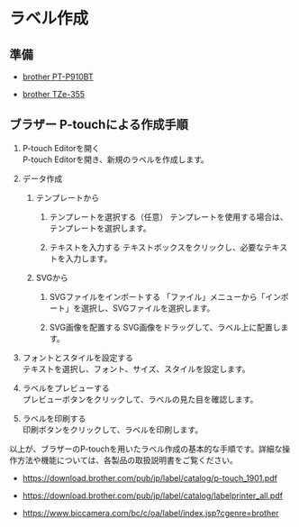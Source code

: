 # ラベル作成

## 準備

- [brother PT-P910BT](https://www.brother.co.jp/product/labelwriter/ptp910bt/index.aspx)

- [brother TZe-355](https://direct.brother.co.jp/catalog/category/0/5VA91595151/)

## ブラザー P-touchによる作成手順

1. P-touch Editorを開く  
P-touch Editorを開き、新規のラベルを作成します。

1. データ作成  
    1. テンプレートから  

        1. テンプレートを選択する（任意）
      テンプレートを使用する場合は、テンプレートを選択します。

        1. テキストを入力する
      テキストボックスをクリックし、必要なテキストを入力します。

    1. SVGから  

        1. SVGファイルをインポートする
      「ファイル」メニューから「インポート」を選択し、SVGファイルを選択します。

        1. SVG画像を配置する
      SVG画像をドラッグして、ラベル上に配置します。

1. フォントとスタイルを設定する  
テキストを選択し、フォント、サイズ、スタイルを設定します。

1. ラベルをプレビューする  
プレビューボタンをクリックして、ラベルの見た目を確認します。
 
1. ラベルを印刷する  
印刷ボタンをクリックして、ラベルを印刷します。

以上が、ブラザーのP-touchを用いたラベル作成の基本的な手順です。詳細な操作方法や機能については、各製品の取扱説明書をご覧ください。

- https://download.brother.com/pub/jp/label/catalog/p-touch_1901.pdf

- https://download.brother.com/pub/jp/label/catalog/labelprinter_all.pdf

- https://www.biccamera.com/bc/c/oa/label/index.jsp?cgenre=brother
